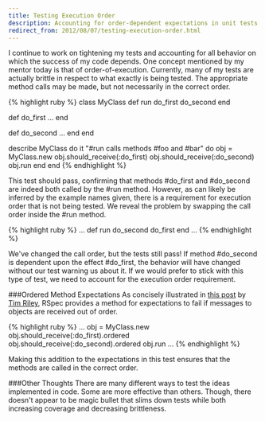 ```yaml
---
title: Testing Execution Order
description: Accounting for order-dependent expectations in unit tests
redirect_from: 2012/08/07/testing-execution-order.html
---
```

I continue to work on tightening my tests and accounting for all behavior on which the success of my code depends. One concept mentioned by my mentor today is that of order-of-execution. Currently, many of my tests are actually brittle in respect to what exactly is being tested. The appropriate method calls may be made, but not necessarily in the correct order.

{% highlight ruby %}
class MyClass
  def run
    do_first
    do_second
  end

  def do_first
    ...
  end

  def do_second
    ...
  end
end

describe MyClass do
  it "#run calls methods #foo and #bar" do
    obj = MyClass.new
    obj.should_receive(:do_first)
    obj.should_receive(:do_second)
    obj.run
  end
end
{% endhighlight %}

This test should pass, confirming that methods #do_first and #do_second are indeed both called by the #run method. However, as can likely be inferred by the example names given, there is a requirement for execution order that is not being tested. We reveal the problem by swapping the call order inside the #run method.

{% highlight ruby %}
...
  def run
    do_second
    do_first
  end
...
{% endhighlight %}

We've changed the call order, but the tests still pass! If method #do_second is dependent upon the effect #do_first, the behavior will have changed without our test warning us about it. If we would prefer to stick with this type of test, we need to account for the execution order requirement.

###Ordered Method Expectations
As concisely illustrated in [this post](http://openmonkey.com/blog/2009/07/02/rspec-ordered-message-expectations/) by [Tim Riley](http://openmonkey.com/), RSpec provides a method for expectations to fail if messages to objects are received out of order.

{% highlight ruby %}
...
    obj = MyClass.new
    obj.should_receive(:do_first).ordered
    obj.should_receive(:do_second).ordered
    obj.run
...
{% endhighlight %}

Making this addition to the expectations in this test ensures that the methods are called in the correct order.

###Other Thoughts
There are many different ways to test the ideas implemented in code. Some are more effective than others. Though, there doesn't appear to be magic bullet that slims down tests while both increasing coverage and decreasing brittleness.
